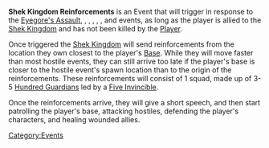 **Shek Kingdom Reinforcements** is an Event that will trigger in
response to the [Eyegore's Assault](Eyegore's_Assault.md "wikilink"), [](Holy_Assault.md), [](Holy_Nation_Assault_(Inquisitor).md), [](Noble's_Wrath.md), [](Noble's_Wrath_Assault.md), [](Retribution_of_God.md), and [](Wrath_of_God.md) events, as long as the player is allied to
the [Shek Kingdom](03%20-%20Projects%20&%20Wikis/Kenshi/Kenshi%20Wiki/Kenshi%20Wiki%20Template/Shek_Kingdom.md "wikilink") and [](Esata_the_Stone_Golem.md) has not been killed by the
[Player](Nameless.md "wikilink").

Once triggered the [Shek Kingdom](03%20-%20Projects%20&%20Wikis/Kenshi/Kenshi%20Wiki/Kenshi%20Wiki%20Template/Shek_Kingdom.md "wikilink") will send
reinforcements from the location they own closest to the player's
[Base](Guide_to_Building_an_Outpost.md "wikilink"). While they will move
faster than most hostile events, they can still arrive too late if the
player's base is closer to the hostile event's spawn location than to
the origin of the reinforcements. These reinforcements will consist of 1
squad, made up of 3-5 [Hundred Guardians](Hundred_Guardian.md "wikilink")
led by a [Five Invincible](The_Five_Invincibles.md "wikilink").

Once the reinforcements arrive, they will give a short speech, and then
start patrolling the player's base, attacking hostiles, defending the
player's characters, and healing wounded allies.

[Category:Events](Category:Events "wikilink")